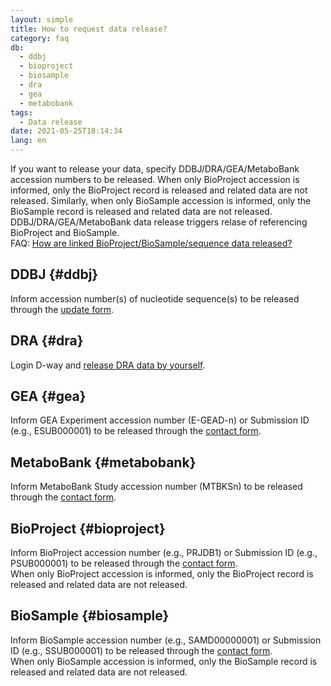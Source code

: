 ```yaml
---
layout: simple
title: How to request data release?
category: faq
db:
  - ddbj
  - bioproject
  - biosample
  - dra
  - gea
  - metabobank
tags: 
  - Data release
date: 2021-05-25T18:14:34
lang: en
---
```


If you want to release your data, specify DDBJ/DRA/GEA/MetaboBank accession numbers to be released. When only BioProject accession is informed, only the BioProject record is released and related data are not released. Similarly, when only BioSample accession is informed, only the BioSample record is released and related data are not released.    
DDBJ/DRA/GEA/MetaboBank data release triggers relase of referencing BioProject and BioSample.  
FAQ: [How are linked BioProject/BioSample/sequence data released?](/faq/en/bp-bs-seq-release-e.html)

## DDBJ {#ddbj}

Inform accession number(s) of nucleotide sequence(s) to be released through the [update form](/ddbj/update-form-e.html).

## DRA {#dra}

Login D-way and [release DRA data by yourself](/dra/submission-e.html#change-hold-date).

## GEA {#gea}

Inform GEA Experiment accession number (E-GEAD-n) or Submission ID (e.g., ESUB000001) to be released through the [contact form](/contact-ddbj.html).

## MetaboBank {#metabobank}

Inform MetaboBank Study accession number (MTBKSn) to be released through the [contact form](/contact-ddbj.html).

## BioProject {#bioproject}

Inform BioProject accession number (e.g., PRJDB1) or Submission ID (e.g., PSUB000001) to be released through the [contact form](/contact-ddbj.html).    
When only BioProject accession is informed, only the BioProject record is released and related data are not released.

## BioSample {#biosample}

Inform BioSample accession number (e.g., SAMD00000001) or Submission ID (e.g., SSUB000001) to be released through the [contact form](/contact-ddbj.html).    
When only BioSample accession is informed, only the BioSample record is released and related data are not released.